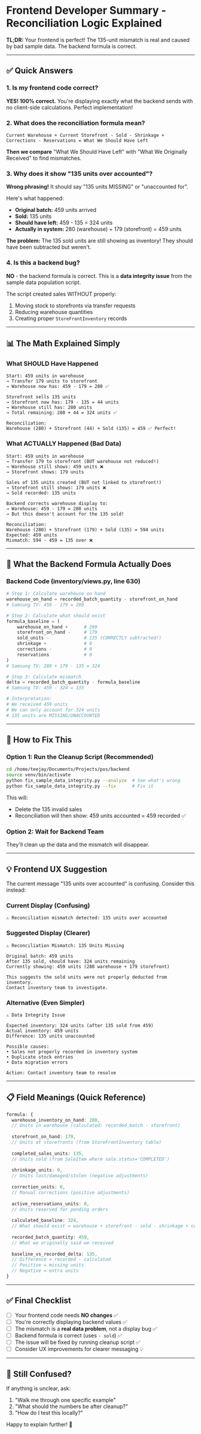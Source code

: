 # Frontend Developer Summary - Reconciliation Logic Explained

**TL;DR:** Your frontend is perfect! The 135-unit mismatch is real and caused by bad sample data. The backend formula is correct.

---

## ✅ Quick Answers

### 1. Is my frontend code correct?
**YES! 100% correct.** You're displaying exactly what the backend sends with no client-side calculations. Perfect implementation!

### 2. What does the reconciliation formula mean?

```
Current Warehouse + Current Storefront - Sold - Shrinkage + Corrections - Reservations = What We Should Have Left
```

**Then we compare** "What We Should Have Left" with "What We Originally Received" to find mismatches.

### 3. Why does it show "135 units over accounted"?

**Wrong phrasing!** It should say "135 units MISSING" or "unaccounted for".

Here's what happened:
- **Original batch:** 459 units arrived
- **Sold:** 135 units
- **Should have left:** 459 - 135 = 324 units
- **Actually in system:** 280 (warehouse) + 179 (storefront) = 459 units

**The problem:** The 135 sold units are still showing as inventory! They should have been subtracted but weren't.

### 4. Is this a backend bug?

**NO** - the backend formula is correct. This is a **data integrity issue** from the sample data population script.

The script created sales WITHOUT properly:
1. Moving stock to storefronts via transfer requests
2. Reducing warehouse quantities
3. Creating proper `StoreFrontInventory` records

---

## 📊 The Math Explained Simply

### What SHOULD Have Happened

```
Start: 459 units in warehouse
→ Transfer 179 units to storefront
→ Warehouse now has: 459 - 179 = 280 ✅

Storefront sells 135 units
→ Storefront now has: 179 - 135 = 44 units
→ Warehouse still has: 280 units
→ Total remaining: 280 + 44 = 324 units ✅

Reconciliation:
Warehouse (280) + Storefront (44) + Sold (135) = 459 ✅ Perfect!
```

### What ACTUALLY Happened (Bad Data)

```
Start: 459 units in warehouse
→ Transfer 179 to storefront (BUT warehouse not reduced!)
→ Warehouse still shows: 459 units ❌
→ Storefront shows: 179 units

Sales of 135 units created (BUT not linked to storefront!)
→ Storefront still shows: 179 units ❌
→ Sold recorded: 135 units

Backend corrects warehouse display to:
→ Warehouse: 459 - 179 = 280 units
→ But this doesn't account for the 135 sold!

Reconciliation:
Warehouse (280) + Storefront (179) + Sold (135) = 594 units
Expected: 459 units
Mismatch: 594 - 459 = 135 over ❌
```

---

## 🎯 What the Backend Formula Actually Does

### Backend Code (inventory/views.py, line 630)

```python
# Step 1: Calculate warehouse on hand
warehouse_on_hand = recorded_batch_quantity - storefront_on_hand
# Samsung TV: 459 - 179 = 280

# Step 2: Calculate what should exist
formula_baseline = (
    warehouse_on_hand +      # 280
    storefront_on_hand -     # 179
    sold_units -             # 135 (CORRECTLY subtracted!)
    shrinkage +              # 0
    corrections -            # 0
    reservations             # 0
)
# Samsung TV: 280 + 179 - 135 = 324

# Step 3: Calculate mismatch
delta = recorded_batch_quantity - formula_baseline
# Samsung TV: 459 - 324 = 135

# Interpretation:
# We received 459 units
# We can only account for 324 units  
# 135 units are MISSING/UNACCOUNTED
```

---

## 🔧 How to Fix This

### Option 1: Run the Cleanup Script (Recommended)

```bash
cd /home/teejay/Documents/Projects/pos/backend
source venv/bin/activate
python fix_sample_data_integrity.py --analyze  # See what's wrong
python fix_sample_data_integrity.py --fix      # Fix it
```

This will:
- Delete the 135 invalid sales
- Reconciliation will then show: 459 units accounted = 459 recorded ✅

### Option 2: Wait for Backend Team

They'll clean up the data and the mismatch will disappear.

---

## 💡 Frontend UX Suggestion

The current message "135 units over accounted" is confusing. Consider this instead:

### Current Display (Confusing)
```
⚠️ Reconciliation mismatch detected: 135 units over accounted
```

### Suggested Display (Clearer)
```
⚠️ Reconciliation Mismatch: 135 Units Missing

Original batch: 459 units
After 135 sold, should have: 324 units remaining
Currently showing: 459 units (280 warehouse + 179 storefront)

This suggests the sold units were not properly deducted from inventory.
Contact inventory team to investigate.
```

### Alternative (Even Simpler)
```
⚠️ Data Integrity Issue

Expected inventory: 324 units (after 135 sold from 459)
Actual inventory: 459 units
Difference: 135 units unaccounted

Possible causes:
• Sales not properly recorded in inventory system
• Duplicate stock entries
• Data migration errors

Action: Contact inventory team to resolve
```

---

## 📋 Field Meanings (Quick Reference)

```typescript
formula: {
  warehouse_inventory_on_hand: 280,
  // Units in warehouse (calculated: recorded_batch - storefront)
  
  storefront_on_hand: 179,
  // Units at storefronts (from StoreFrontInventory table)
  
  completed_sales_units: 135,
  // Units sold (from SaleItem where sale.status='COMPLETED')
  
  shrinkage_units: 0,
  // Units lost/damaged/stolen (negative adjustments)
  
  correction_units: 0,
  // Manual corrections (positive adjustments)
  
  active_reservations_units: 0,
  // Units reserved for pending orders
  
  calculated_baseline: 324,
  // What should exist = warehouse + storefront - sold - shrinkage + corrections - reservations
  
  recorded_batch_quantity: 459,
  // What we originally said we received
  
  baseline_vs_recorded_delta: 135,
  // Difference = recorded - calculated
  // Positive = missing units
  // Negative = extra units
}
```

---

## ✅ Final Checklist

- [ ] Your frontend code needs **NO changes** ✅
- [ ] You're correctly displaying backend values ✅
- [ ] The mismatch is a **real data problem**, not a display bug ✅
- [ ] Backend formula is correct (uses `- sold`) ✅
- [ ] The issue will be fixed by running cleanup script ✅
- [ ] Consider UX improvements for clearer messaging 💡

---

## 🤝 Still Confused?

If anything is unclear, ask:
1. "Walk me through one specific example"
2. "What should the numbers be after cleanup?"
3. "How do I test this locally?"

Happy to explain further! 🎉
